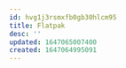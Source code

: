 ```yaml
---
id: hvg1j3rsmxfb0gb30hlcm95
title: Flatpak
desc: ''
updated: 1647065007400
created: 1647064995091
---
```



